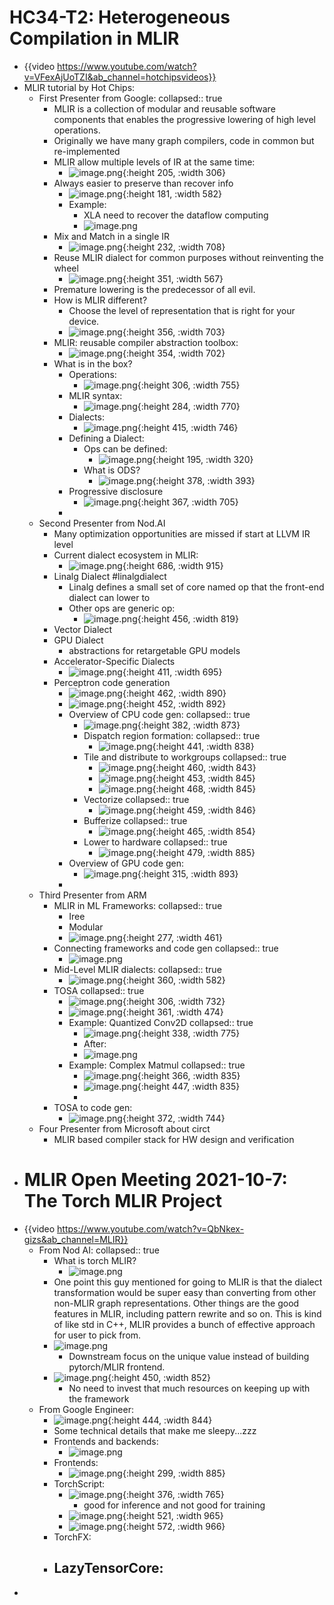 # HC34-T2: Heterogeneous Compilation in MLIR
- {{video https://www.youtube.com/watch?v=VFexAjUoTZI&ab_channel=hotchipsvideos}}
- MLIR tutorial by Hot Chips:
	- First Presenter from Google:
	  collapsed:: true
		- MLIR is a collection of modular and reusable software components that enables the progressive lowering of high level operations.
		- Originally we have many graph compilers, code in common but re-implemented
		- MLIR allow multiple levels of IR at the same time:
			- ![image.png](../assets/image_1694392764315_0.png){:height 205, :width 306}
		- Always easier to preserve than recover info
			- ![image.png](../assets/image_1694392841253_0.png){:height 181, :width 582}
			- Example:
				- XLA need to recover the dataflow computing
				- ![image.png](../assets/image_1694392878189_0.png)
		- Mix and Match in a single IR
			- ![image.png](../assets/image_1694393003123_0.png){:height 232, :width 708}
		- Reuse MLIR dialect for common purposes without reinventing the wheel
			- ![image.png](../assets/image_1694393108442_0.png){:height 351, :width 567}
		- Premature lowering is the predecessor of all evil.
		- How is MLIR different?
			- Choose the level of representation that is right for your device.
			- ![image.png](../assets/image_1694393434586_0.png){:height 356, :width 703}
		- MLIR: reusable compiler abstraction toolbox:
			- ![image.png](../assets/image_1694393561713_0.png){:height 354, :width 702}
		- What is in the box?
			- Operations:
				- ![image.png](../assets/image_1694393692070_0.png){:height 306, :width 755}
			- MLIR syntax:
				- ![image.png](../assets/image_1694393793275_0.png){:height 284, :width 770}
			- Dialects:
				- ![image.png](../assets/image_1694393902910_0.png){:height 415, :width 746}
			- Defining a Dialect:
				- Ops can be defined:
					- ![image.png](../assets/image_1694394027069_0.png){:height 195, :width 320}
				- What is ODS?
					- ![image.png](../assets/image_1694394045568_0.png){:height 378, :width 393}
			- Progressive disclosure
				- ![image.png](../assets/image_1694394184207_0.png){:height 367, :width 705}
			-
	- Second Presenter from Nod.AI
		- Many optimization opportunities are missed if start at LLVM IR level
		- Current dialect ecosystem in MLIR:
			- ![image.png](../assets/image_1694337578685_0.png){:height 686, :width 915}
		- Linalg Dialect #linalgdialect
			- Linalg defines a small set of core named op that the front-end dialect can lower to
			- Other ops are generic op:
				- ![image.png](../assets/image_1694394865264_0.png){:height 456, :width 819}
		- Vector Dialect
		- GPU Dialect
			- abstractions for retargetable GPU models
		- Accelerator-Specific Dialects
			- ![image.png](../assets/image_1694395079621_0.png){:height 411, :width 695}
		- Perceptron code generation
			- ![image.png](../assets/image_1694395187809_0.png){:height 462, :width 890}
			- ![image.png](../assets/image_1694395266283_0.png){:height 452, :width 892}
			- Overview of CPU code gen:
			  collapsed:: true
				- ![image.png](../assets/image_1694395391146_0.png){:height 382, :width 873}
				- Dispatch region formation:
				  collapsed:: true
					- ![image.png](../assets/image_1694395416676_0.png){:height 441, :width 838}
				- Tile and distribute to workgroups
				  collapsed:: true
					- ![image.png](../assets/image_1694395514533_0.png){:height 460, :width 843}
					- ![image.png](../assets/image_1694395545240_0.png){:height 453, :width 845}
					- ![image.png](../assets/image_1694395598550_0.png){:height 468, :width 845}
				- Vectorize
				  collapsed:: true
					- ![image.png](../assets/image_1694395636943_0.png){:height 459, :width 846}
				- Bufferize
				  collapsed:: true
					- ![image.png](../assets/image_1694395686189_0.png){:height 465, :width 854}
				- Lower to hardware
				  collapsed:: true
					- ![image.png](../assets/image_1694395706847_0.png){:height 479, :width 885}
			- Overview of GPU code gen:
				- ![image.png](../assets/image_1694395744102_0.png){:height 315, :width 893}
			-
	- Third Presenter from ARM
		- MLIR in ML Frameworks:
		  collapsed:: true
			- Iree
			- Modular
			- ![image.png](../assets/image_1694351021077_0.png){:height 277, :width 461}
		- Connecting frameworks and code gen
		  collapsed:: true
			- ![image.png](../assets/image_1694404144807_0.png)
		- Mid-Level MLIR dialects:
		  collapsed:: true
			- ![image.png](../assets/image_1694404189376_0.png){:height 360, :width 582}
		- TOSA
		  collapsed:: true
			- ![image.png](../assets/image_1694404246375_0.png){:height 306, :width 732}
			- ![image.png](../assets/image_1694404309257_0.png){:height 361, :width 474}
			- Example: Quantized Conv2D
			  collapsed:: true
				- ![image.png](../assets/image_1694404397049_0.png){:height 338, :width 775}
				- After:
				- ![image.png](../assets/image_1694404427230_0.png)
			- Example: Complex Matmul
			  collapsed:: true
				- ![image.png](../assets/image_1694404588200_0.png){:height 366, :width 835}
				- ![image.png](../assets/image_1694404600090_0.png){:height 447, :width 835}
				-
		- TOSA to code gen:
			- ![image.png](../assets/image_1694404685430_0.png){:height 372, :width 744}
	- Four Presenter from Microsoft about circt
		- MLIR based compiler stack for HW design and verification
- # MLIR Open Meeting 2021-10-7: The Torch MLIR Project
- {{video https://www.youtube.com/watch?v=QbNkex-gizs&ab_channel=MLIR}}
	- From Nod AI:
	  collapsed:: true
		- What is torch MLIR?
			- ![image.png](../assets/image_1694698656415_0.png)
		- One point this guy mentioned for going to MLIR is that the dialect transformation would be super easy than converting from other non-MLIR graph representations. Other things are the good features in MLIR, including pattern rewrite and so on. This is kind of like std in C++, MLIR provides a bunch of effective approach for user to pick from.
		- ![image.png](../assets/image_1694699787442_0.png)
			- Downstream focus on the unique value instead of building pytorch/MLIR frontend.
		- ![image.png](../assets/image_1694699886444_0.png){:height 450, :width 852}
			- No need to invest that much resources on keeping up with the framework
	- From Google Engineer:
		- ![image.png](../assets/image_1694700503023_0.png){:height 444, :width 844}
		- Some technical details that make me sleepy...zzz
		- Frontends and backends:
			- ![image.png](../assets/image_1694700953511_0.png)
		- Frontends:
			- ![image.png](../assets/image_1694701097259_0.png){:height 299, :width 885}
		- TorchScript:
			- ![image.png](../assets/image_1694701156974_0.png){:height 376, :width 765}
				- good for inference and not good for training
			- ![image.png](../assets/image_1694701251010_0.png){:height 521, :width 965}
			- ![image.png](../assets/image_1694701413276_0.png){:height 572, :width 966}
		- TorchFX:
		- LazyTensorCore:
			-
-